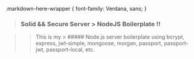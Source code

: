 .markdown-here-wrapper {
  font-family: Verdana, sans;
}

> ### Solid && Secure Server > NodeJS Boilerplate !!

> > This is my > ##### Node.js server boilerplate using bcrypt, express, jwt-simple, mongoose, morgan, passport, passport-jwt,  passport-local, etc.
